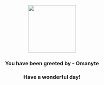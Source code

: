 <p align="center">
    <img src="https://raw.githubusercontent.com/PokeAPI/sprites/master/sprites/pokemon/138.png" width="150" height="150">
</p>
<h3 align="center">You have been greeted by - <b>Omanyte</b></h3>
<h3 align="center">Have a wonderful day!</h3>
